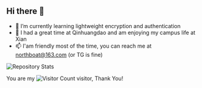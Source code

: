 ## Hi there 👋

- 🌱 I’m currently learning lightweight encryption and authentication
- 👯 I had a great time at Qinhuangdao and am enjoying my campus life at Xian
- 📫 I'am friendly most of the time, you can reach me at northboat@163.com (or TG is fine)
 
<!--
**northboat/northboat** is a ✨ _special_ ✨ repository because its `README.md` (this file) appears on your GitHub profile.

Here are some ideas to get you started:

- 🔭 I’m currently working on ...
- 🌱 I’m currently learning ...
- 👯 I’m looking to collaborate on ...
- 🤔 I’m looking for help with ...
- 💬 Ask me about ...
- 📫 How to reach me: ...
- 😄 Pronouns: ...
- ⚡ Fun fact: ...
-->


![Repository Stats](https://github-readme-stats.vercel.app/api?username=northboat&show_icons=true&theme=transparent)

<!--![northboat's github activity graph](https://github-readme-activity-graph.vercel.app/graph?username=northboat)-->

You are my ![Visitor Count](https://profile-counter.glitch.me/northboat/count.svg) visitor, Thank You!
